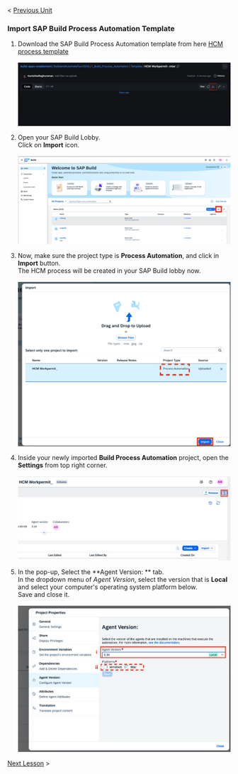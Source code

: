 < [Previous Unit](/BuildandAutomateTour2024/1_Build_Process_Automation/readme.md)

### Import SAP Build Process Automation Template

1. Download the SAP Build Process Automation template from here <a href="https://github.com/SAP-samples/build-apps-enablement/blob/main/BuildandAutomateTour2024/1_Build_Process_Automation/Template/HCM%20Workpermit_.mtar">HCM process template</a><br><br>
![](/BuildandAutomateTour2024/Images/11_downloadtemplate.png)

2. Open your SAP Build Lobby.<br>
Click on **Import** icon.<br><br>
![](/BuildandAutomateTour2024/Images/11_2_import.png)

3. Now, make sure the project type is **Process Automation**, and click in **Import** button.<br> The HCM process will be created in your SAP Build lobby now.<br><Br>
![](/BuildandAutomateTour2024/Images/11_3_import.png)

4. Inside your newly imported **Build Process Automation** project, open the **Settings** from top right corner.<BR><br>
![](/BuildandAutomateTour2024/Images/11_4_Settings.png)

5. In the pop-up, Select the **Agent Version: ** tab.<br>
In the dropdown menu of *Agent Version*, select the version that is **Local** and select your computer's operating system platform below.<br>Save and close it.<br><br>
![](/BuildandAutomateTour2024/Images/11_5_Agentversion.png)

[Next Lesson](/BuildandAutomateTour2024/1_Build_Process_Automation/12_CreateyourProcess/1_CreateTemplate.md) >